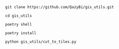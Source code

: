 ```
git clone https://github.com/QazyBi/gis_utils.git
```

```
cd gis_utils
```

```
poetry shell
```

```
poetry install
```

```
python gis_utils/cut_to_tiles.py
````
